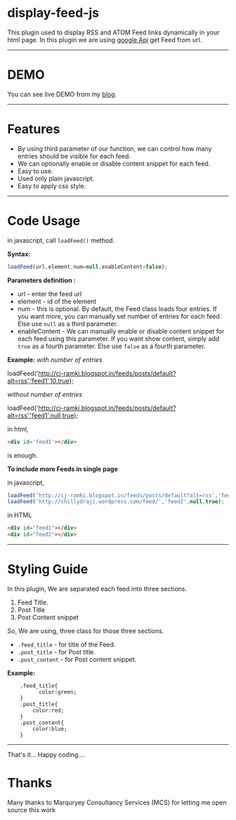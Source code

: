 display-feed-js
===============

This plugin used to display RSS and ATOM Feed links dynamically in your html page. In this plugin we are using [google Api](https://www.google.com/jsapi) get Feed from url.
***

DEMO
====

You can see live DEMO from my [blog](http://cj-ramki.blogspot.in/p/feeds-sample.html).
***

Features
========
* By using third parameter of our function, we can control how many entries should be visible for each feed.
* We can optionally enable or disable content snippet for each feed.
* Easy to use.
* Used only plain javascript.
* Easy to apply css style.

***

Code Usage
==========

in javascript, call ```loadFeed()``` method.

**Syntax:**
```js
loadFeed(url,element,num=null,enableContent=false);
```
**Parameters definition :**

* url - enter the feed url
* element - id of the element
* num - this is optional. By default, the Feed class loads four entries. If you want more, you can manually set number of entries for each feed. Else use ```null``` as a third parameter.
* enableContent - We can manually enable or disable content snippet for each feed using this parameter. If you want show content, simply add ```true``` as a fourth parameter. Else use ```false``` as a fourth parameter.

**Example:**
_with number of entries_

loadFeed('http://cj-ramki.blogspot.in/feeds/posts/default?alt=rss','feed1',10,true);

_without number of entries_

loadFeed('http://cj-ramki.blogspot.in/feeds/posts/default?alt=rss','feed1',null,true);

in html,

```html
<div id='feed1'></div>
```
is enough.

**To include more Feeds in single page**

in javascript,
```js
loadFeed('http://cj-ramki.blogspot.in/feeds/posts/default?alt=rss','feed1',10,false);
loadFeed('http://chillydraji.wordpress.com/feed/','feed2',null,true);
```
in HTML
```html
<div id="feed1"></div>
<div id="feed2"></div>
```
***
Styling Guide
=============

In this plugin, We are separated each feed into three sections.
1. Feed Title.
2. Post Title
3. Post Content snippet

So, We are using, three class for those three sections.
- ```.feed_title```    - for title of the Feed.
- ```.post_title```    - for Post title.
- ```.post_content```  - for Post content snippet.

**Example:**
```
	.feed_title{
		  color:green;
	}
	.post_title{
		color:red;
	}
	.post_content{
		color:blue;
	}
```
***
That's it... Happy coding....

Thanks
======

Many thanks to Marquryey Consultancy Services (MCS) for letting me open source this work
